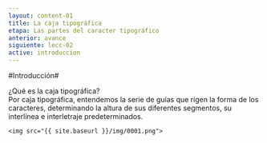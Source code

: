 ```yaml
---
layout: content-01
title: La caja tipográfica
etapa: Las partes del caracter tipográfico
anterior: avance
siguiente: lecc-02
active: introduccion
---
```


#Introducción#

<div class="col-md-5 extracto">
	¿Qué es la caja tipográfica?
</div>

<div class="col-md-7">
	Por caja tipográfica, entendemos la serie de guías que rigen la forma de los caracteres, determinando la altura de sus diferentes segmentos, su interlínea e interletraje predeterminados.

	<img src="{{ site.baseurl }}/img/0001.png">
</div>

<!--
<iframe class="video" width="100%" height="315" src="https://www.youtube.com/embed/gRjS1d3kSis" frameborder="0" allowfullscreen></iframe> 
-->